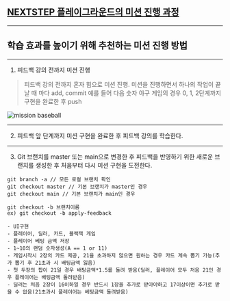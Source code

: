 ## [NEXTSTEP 플레이그라운드의 미션 진행 과정](https://github.com/next-step/nextstep-docs/blob/master/playground/README.md)

---
## 학습 효과를 높이기 위해 추천하는 미션 진행 방법

---
1. 피드백 강의 전까지 미션 진행 
> 피드백 강의 전까지 혼자 힘으로 미션 진행. 미션을 진행하면서 하나의 작업이 끝날 때 마다 add, commit
> 예를 들어 다음 숫자 야구 게임의 경우 0, 1, 2단계까지 구현을 완료한 후 push

![mission baseball](https://raw.githubusercontent.com/next-step/nextstep-docs/master/playground/images/mission_baseball.png)

---
2. 피드백 앞 단계까지 미션 구현을 완료한 후 피드백 강의를 학습한다.

---
3. Git 브랜치를 master 또는 main으로 변경한 후 피드백을 반영하기 위한 새로운 브랜치를 생성한 후 처음부터 다시 미션 구현을 도전한다.

```
git branch -a // 모든 로컬 브랜치 확인
git checkout master // 기본 브랜치가 master인 경우
git checkout main // 기본 브랜치가 main인 경우

git checkout -b 브랜치이름
ex) git checkout -b apply-feedback
```
```
- UI구현
- 플레이어, 딜러, 카드, 블랙잭 게임
- 플레이어 베팅 금액 저장
- 1~10의 랜덤 숫자생성(A == 1 or 11)
- 게임시작시 2장의 카드 제공, 21을 초과하지 않으면 원하는 경우 카드 계속 뽑기 가능(추가 뽑기 후 21초과 시 배팅금액 잃음)
- 첫 두장의 합이 21일 경우 배팅금액*1.5를 돌려 받음(딜러, 플레이어 모두 처음 21인 경우 플레이어는 배팅금액 돌려받음)
- 딜러는 처음 2장이 16이하일 경우 반드시 1장을 추가로 받아야하고 17이상이면 추가로 받을 수 없음(21초과시 플레이어는 베팅금액 돌려받음)
```